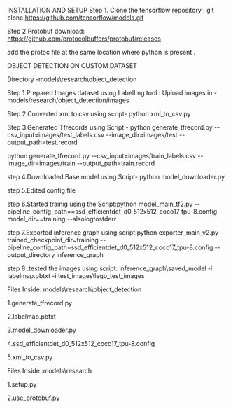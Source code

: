 INSTALLATION AND SETUP
Step 1. Clone the tensorflow repository : git clone https://github.com/tensorflow/models.git

Step 2.Protobuf download: https://github.com/protocolbuffers/protobuf/releases 

add the protoc file at the same location where python is present .

OBJECT DETECTION ON CUSTOM DATASET

Directory -models\research\object_detection


Step 1.Prepared Images dataset using LabelImg tool : Upload images in - models/research/object_detection/images

Step 2.Converted xml to csv  using script- python xml_to_csv.py

Step 3.Generated Tfrecords using Script - python generate_tfrecord.py --csv_input=images/test_labels.csv --image_dir=images/test --output_path=test.record

python generate_tfrecord.py --csv_input=images/train_labels.csv --image_dir=images/train --output_path=train.record 

step 4.Downloaded Base model using Script- python model_downloader.py

step 5.Edited config file 

step 6.Started trainig using the Script:python model_main_tf2.py --pipeline_config_path==ssd_efficientdet_d0_512x512_coco17_tpu-8.config  --model_dir==training --alsologtostderr

step 7.Exported inference graph using script:python exporter_main_v2.py --trained_checkpoint_dir=training  --pipeline_config_path=ssd_efficientdet_d0_512x512_coco17_tpu-8.config --output_directory inference_graph

step 8 .tested the images using script: inference_graph\saved_model -l labelmap.pbtxt -i test_images\lego_test_images


Files Inside: models\research\object_detection

1.generate_tfrecord.py

2.labelmap.pbtxt

3.model_downloader.py

4.ssd_efficientdet_d0_512x512_coco17_tpu-8.config

5.xml_to_csv.py

Files Inside :models\research

1.setup.py

2.use_protobuf.py






